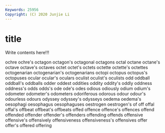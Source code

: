 ```yaml
---
Keywords: 25956
Copyright: (C) 2020 Junjie Li
---
```


# title

Write contents here!!!

ochre 
ochre's 
octagon
octagon's 
octagonal 
octagons 
octal 
octane 
octane's 
octave 
octave's 
octaves 
octet
octet's 
octets 
octette 
octette's 
octettes 
octogenarian 
octogenarian's 
octogenarians 
octopi 
octopus
octopus's 
octopuses 
ocular 
ocular's 
oculars 
oculist 
oculist's 
oculists 
odd 
oddball
oddball's 
oddballs 
odder 
oddest 
oddities 
oddity 
oddity's 
oddly 
oddness 
oddness's
odds 
odds's 
ode 
ode's 
odes 
odious 
odiously 
odium 
odium's 
odometer
odometer's 
odometers 
odoriferous 
odorous 
odour 
odour's 
odourless 
odours 
odyssey 
odyssey's
odysseys 
oedema 
oedema's 
oesophagi 
oesophagus 
oesophaguses 
oestrogen 
oestrogen's 
of 
off
offal 
offal's 
offbeat 
offbeat's 
offbeats 
offed 
offence 
offence's 
offences 
offend
offended 
offender 
offender's 
offenders 
offending 
offends 
offensive 
offensive's 
offensively 
offensiveness
offensiveness's 
offensives 
offer 
offer's 
offered 
offering 
